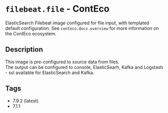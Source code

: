 # `filebeat.file` - ContEco

ElasticSearch Filebeat image configured for file input, with templated default configuration.
See `conteco.docs.overview` for more information on the ContEco ecosystem.

## Description

This image is pre-configured to source data from files.  
The output can be configured to console, ElasticSearh, Kafka and Logstash - ssl available for ElasticSearch and Kafka.

## Tags

* 7.9.2 (latest)
* 7.1.1
